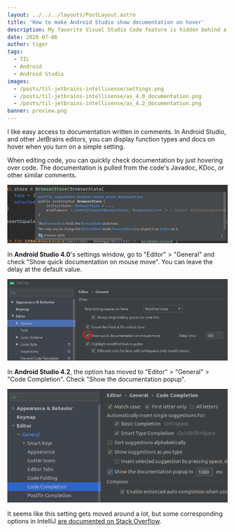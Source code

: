 ```yaml
---
layout: ../../../layouts/PostLayout.astro
title: 'How to make Android Studio show documentation on hover'
description: My favorite Visual Studio Code feature is hidden behind a setting in Android Studio.
date: 2020-07-06
author: tiger
tags:
  - TIL
  - Android
  - Android Studio
images:
  - /posts/til-jetbrains-intellisense/settings.png
  - /posts/til-jetbrains-intellisense/as_4.0_documentation.png
  - /posts/til-jetbrains-intellisense/as_4.2_documentation.png
banner: preview.png
---
```


I like easy access to documentation written in comments. In Android Studio, and other JetBrains editors, you can display function types and docs on hover when you turn on a simple setting.

When editing code, you can quickly check documentation by just hovering over code. The documentation is pulled from the code's Javadoc, KDoc, or other similar comments.

![Android Studio displaying function type and documentation on hover](preview.png)

In **Android Studio 4.0**'s settings window, go to "Editor" > "General" and check "Show quick documentation on mouse move". You can leave the delay at the default value.

![Android Studio 4.0 settings with Show quick documentation on mouse move highlighted](as_4.0_documentation.png)

In **Android Studio 4.2**, the option has moved to "Editor" > "General" > "Code Completion". Check "Show the documentation popup".

![Android Studio 4.2 settings with Show the documentation popup highlighted](as_4.2_documentation.png)

It seems like this setting gets moved around a lot, but some corresponding options in IntelliJ [are documented on Stack Overflow](https://stackoverflow.com/questions/6615516/intellij-show-javadocs-tooltip-on-mouse-over).
